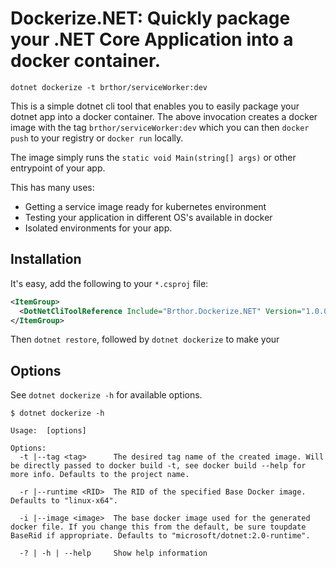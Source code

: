 # Dockerize.NET: Quickly package your .NET Core Application into a docker container.

`dotnet dockerize -t brthor/serviceWorker:dev`

This is a simple dotnet cli tool that enables you to easily package your dotnet app into a docker container. The above invocation creates a docker image with the tag `brthor/serviceWorker:dev` which you can then `docker push` to your registry or `docker run` locally.

The image simply runs the `static void Main(string[] args)` or other entrypoint of your app.

This has many uses:
 - Getting a service image ready for kubernetes environment
 - Testing your application in different OS's available in docker
 - Isolated environments for your app.
 
## Installation
 
 It's easy, add the following to your `*.csproj` file:
 ```XML
 <ItemGroup>
   <DotNetCliToolReference Include="Brthor.Dockerize.NET" Version="1.0.0-*" />
 </ItemGroup>
 ```

 Then `dotnet restore`, followed by `dotnet dockerize` to make your 

## Options

See `dotnet dockerize -h` for available options.

```
$ dotnet dockerize -h

Usage:  [options]

Options:
  -t |--tag <tag>      The desired tag name of the created image. Will be directly passed to docker build -t, see docker build --help for more info. Defaults to the project name.

  -r |--runtime <RID>  The RID of the specified Base Docker image. Defaults to "linux-x64".

  -i |--image <image>  The base docker image used for the generated docker file. If you change this from the default, be sure toupdate BaseRid if appropriate. Defaults to "microsoft/dotnet:2.0-runtime".

  -? | -h | --help     Show help information
```
